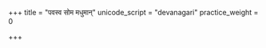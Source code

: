 +++
title = "पवस्व सोम मधुमान्"
unicode_script = "devanagari"
practice_weight = 0

+++
<div class="js_include" url="/vedAH/sAma/paravastu-saama/devaH/somaH/pavasva-soma-madhumAn/"  newLevelForH1="1" includeTitle="true"> </div>